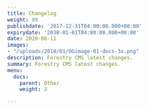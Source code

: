 ```yaml
---
title: Changelog
weight: 99
publishdate: '2017-12-31T04:00:00.000+00:00'
expirydate: '2030-01-01T04:00:00.000+00:00'
date: 2020-06-11
images:
- "/uploads/2018/01/OGimage-01-docs-3x.png"
description: Forestry CMS latest changes.
summary: Forestry CMS latest changes.
menu:
  docs:
    parent: Other
    weight: 3

---
```


